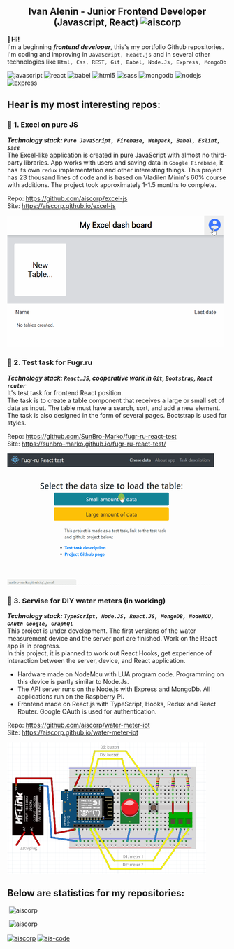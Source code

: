 <h2 align="center">Ivan Alenin - Junior Frontend Developer (Javascript, React) <img src="https://komarev.com/ghpvc/?username=aiscorp" alt="aiscorp" /> </h2>

**👋Hi!**  
I'm a beginning ***frontend developer***, this's my portfolio Github repositories.  
I'm coding and improving in `JavaScript, React.js` and in several other technologies like `Html, Css, REST, Git, Babel, Node.Js, Express, MongoDb`
 
 <p align="left">   
  <img src="https://devicons.github.io/devicon/devicon.git/icons/javascript/javascript-original.svg" alt="javascript" width="40" height="40"/>
  <img src="https://devicons.github.io/devicon/devicon.git/icons/react/react-original-wordmark.svg" alt="react" width="40" height="40"/> 
  <img src="https://www.vectorlogo.zone/logos/babeljs/babeljs-icon.svg" alt="babel" width="40" height="40"/> 
  <img src="https://devicons.github.io/devicon/devicon.git/icons/html5/html5-original-wordmark.svg" alt="html5" width="40" height="40"/>  
  <img src="https://devicons.github.io/devicon/devicon.git/icons/sass/sass-original.svg" alt="sass" width="40" height="40"/>
  <img src="https://devicons.github.io/devicon/devicon.git/icons/mongodb/mongodb-original-wordmark.svg" alt="mongodb" width="40" height="40"/> 
  <img src="https://devicons.github.io/devicon/devicon.git/icons/nodejs/nodejs-original-wordmark.svg" alt="nodejs" width="40" height="40"/> 
  <img src="https://devicons.github.io/devicon/devicon.git/icons/express/express-original-wordmark.svg" alt="express" width="40" height="40"/> 
</p>

## Hear is my most interesting repos:

### 📗 1. Excel on pure JS
***Technology stack: `Pure JavaScript, Firebase, Webpack, Babel, Eslint, Sass`***   
The Excel-like application is created in pure JavaScript with almost no third-party libraries. App works with users and saving data in `Google Firebase`, it has its own `redux` implementation and other interesting things. This project has 23 thousand lines of code and is based on Vladilen Minin's 60% course with additions. The project took approximately 1-1.5 months to complete.

Repo: https://github.com/aiscorp/excel-js  
Site: https://aiscorp.github.io/excel-js  

<img src="https://github.com/aiscorp/excel-js/blob/master/excel-demo.gif" height=300>

### 📘 2. Test task for Fugr.ru
***Technology stack: `React.JS`, cooperative work in `Git`, `Bootstrap`, `React router`***  
It's test task for frontend React position.  
The task is to create a table component that receives a large or small set of data as input. The table must have a search, sort, and add a new element. The task is also designed in the form of several pages. Bootstrap is used for styles. 

Repo: https://github.com/SunBro-Marko/fugr-ru-react-test  
Site: https://sunbro-marko.github.io/fugr-ru-react-test/  

<img src="https://github.com/SunBro-Marko/fugr-ru-react-test/blob/master/fugr-ru-demo.gif" height=300>

### 🚿 3. Servise for DIY water meters (in working)
***Technology stack: `TypeScript, Node.JS, React.JS, MongoDB, NodeMCU, OAuth Google, GraphQl`***   
This project is under development. The first versions of the water measurement device and the server part are finished. Work on the React app is in progress.  
In this project, it is planned to work out React Hooks, get experience of interaction between the server, device, and React application.  
- Hardware made on NodeMcu with LUA program code. Programming on this device is partly similar to Node.Js.  
- The API server runs on the Node.js with Express and MongoDb. All applications run on the Raspberry Pi.  
- Frontend made on React.js with TypeScript, Hooks, Redux and React Router. Google OAuth is used for authentication.  

Repo: https://github.com/aiscorp/water-meter-iot  
Site: https://aiscorp.github.io/water-meter-iot

<img src="https://github.com/aiscorp/water-meter-iot/blob/master/nodemcu/circuit/sketch.png" height=300>


## Below are statistics for my repositories:  
<p>&nbsp;<img src="https://github-readme-stats.vercel.app/api/top-langs/?username=aiscorp&layout=compact&hide=html" height=170 alt="aiscorp" /></p>

<p>&nbsp;<img src="https://github-readme-stats.vercel.app/api?username=aiscorp&show_icons=true" height=170 alt="aiscorp" /></p>

<p> <a href="https://fb.com/aiscorp" target="blank"><img align="center" src="https://cdn.jsdelivr.net/npm/simple-icons@3.0.1/icons/facebook.svg" alt="aiscorp" height="30" width="30" /></a>
<a href="https://www.youtube.com/c/ais-code" target="blank"><img align="center" src="https://cdn.jsdelivr.net/npm/simple-icons@3.0.1/icons/youtube.svg" alt="ais-code" height="30" width="30" /></a>
</p>
